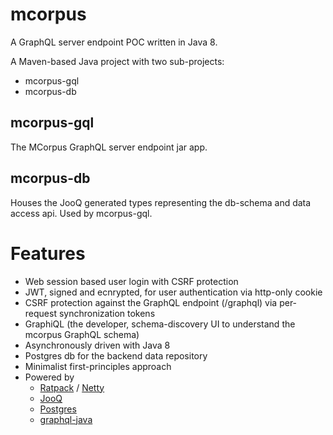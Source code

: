# mcorpus
A GraphQL server endpoint POC written in Java 8.

A Maven-based Java project with two sub-projects:
- mcorpus-gql
- mcorpus-db

## mcorpus-gql
The MCorpus GraphQL server endpoint jar app.

## mcorpus-db
Houses the JooQ generated types representing the db-schema and data access api.  Used by mcorpus-gql.

# Features
- Web session based user login with CSRF protection
- JWT, signed and ecnrypted, for user authentication via http-only cookie
- CSRF protection against the GraphQL endpoint (/graphql) via per-request synchronization tokens
- GraphiQL (the developer, schema-discovery UI to understand the mcorpus GraphQL schema)
- Asynchronously driven with Java 8
- Postgres db for the backend data repository
- Minimalist first-principles approach
- Powered by 
  - [Ratpack](https://ratpack.io/) / [Netty](https://netty.io/)
  - [JooQ](https://www.jooq.org/)
  - [Postgres](https://www.postgresql.org/)
  - [graphql-java](https://github.com/graphql-java/graphql-java)
